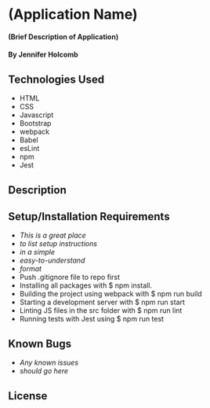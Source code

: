 # (Application Name)

#### (Brief Description of Application)

#### By Jennifer Holcomb

## Technologies Used

* HTML
* CSS
* Javascript
* Bootstrap
* webpack
* Babel
* esLint
* npm
* Jest

## Description

## Setup/Installation Requirements

* _This is a great place_
* _to list setup instructions_
* _in a simple_
* _easy-to-understand_
* _format_
* Push .gitignore file to repo first
* Installing all packages with $ npm install.
* Building the project using webpack with $ npm run build
* Starting a development server with $ npm run start
* Linting JS files in the src folder with $ npm run lint
* Running tests with Jest using $ npm run test

## Known Bugs

* _Any known issues_
* _should go here_

## License